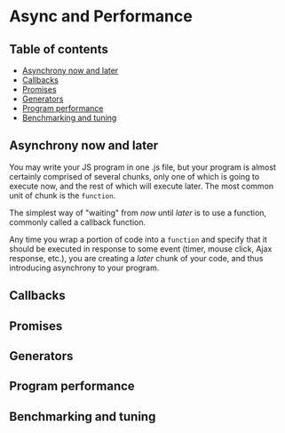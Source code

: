 # Async and Performance

## Table of contents
- [Asynchrony now and later](#asynchrony-now-and-later)  
- [Callbacks](#callbacks)  
- [Promises](#promises)  
- [Generators](#generators)  
- [Program performance](#program-performance)  
- [Benchmarking and tuning](#benchmarking-and-tuning)  

## Asynchrony now and later

You may write your JS program in one .js file, but your program is almost certainly comprised of several chunks, only one of which is going to execute now, and the rest of which will execute later. The most common unit of chunk is the ```function```.

The simplest way of "waiting" from *now* until *later* is to use a function, commonly called a callback function.

Any time you wrap a portion of code into a ```function``` and specify that it should be executed in response to some event (timer, mouse click, Ajax response, etc.), you are creating a *later* chunk of your code, and thus introducing asynchrony to your program.


## Callbacks

## Promises

## Generators

## Program performance

## Benchmarking and tuning


